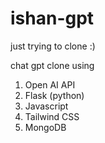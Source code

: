 # ishan-gpt

just trying to clone :)

chat gpt clone using

1. Open AI API
2. Flask (python)
3. Javascript
4. Tailwind CSS
5. MongoDB
